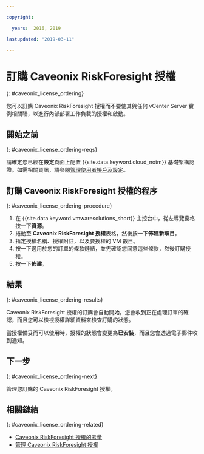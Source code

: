 ```yaml
---

copyright:

  years:  2016, 2019

lastupdated: "2019-03-11"

---
```


# 訂購 Caveonix RiskForesight 授權
{: #caveonix_license_ordering}

您可以訂購 Caveonix RiskForesight 授權而不要使其與任何 vCenter Server 實例相關聯，以進行內部部署工作負載的授權和啟動。

## 開始之前
{: #caveonix_license_ordering-reqs}

請確定您已經在**設定**頁面上配置 {{site.data.keyword.cloud_notm}} 基礎架構認證。如需相關資訊，請參閱[管理使用者帳戶及設定](/docs/services/vmwaresolutions/vmonic?topic=vmware-solutions-useraccount)。

## 訂購 Caveonix RiskForesight 授權的程序
{: #caveonix_license_ordering-procedure}

1. 在 {{site.data.keyword.vmwaresolutions_short}} 主控台中，從左導覽窗格按一下**資源**。
2. 捲動至 **Caveonix RiskForesight 授權**表格，然後按一下**佈建新項目**。
3. 指定授權名稱、授權附註，以及要授權的 VM 數目。
4. 按一下適用於您的訂單的條款鏈結，並先確認您同意這些條款，然後訂購授權。
5. 按一下**佈建**。

## 結果
{: #caveonix_license_ordering-results}

Caveonix RiskForesight 授權的訂購會自動開始。您會收到正在處理訂單的確認，而且您可以檢視授權詳細資料來檢查訂購的狀態。

當授權備妥而可以使用時，授權的狀態會變更為**已安裝**，而且您會透過電子郵件收到通知。

## 下一步
{: #caveonix_license_ordering-next}

管理您訂購的 Caveonix RiskForesight 授權。

## 相關鏈結
{: #caveonix_license_ordering-related}

* [Caveonix RiskForesight 授權的考量](/docs/services/vmwaresolutions/services?topic=vmware-solutions-caveonix_license_considerations)
* [管理 Caveonix RiskForesight 授權](/docs/services/vmwaresolutions/services?topic=vmware-solutions-caveonix_license_managing)
